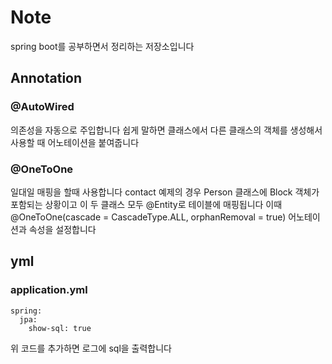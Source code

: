 # Note

spring boot를 공부하면서 정리하는 저장소입니다

## Annotation

### @AutoWired
의존성을 자동으로 주입합니다
쉽게 말하면 클래스에서 다른 클래스의 객체를 생성해서 사용할 때 어노테이션을 붙여줍니다

### @OneToOne
일대일 매핑을 할때 사용합니다
contact 예제의 경우 Person 클래스에 Block 객체가 포함되는 상황이고 이 두 클래스 모두 @Entity로 테이블에 매핑됩니다
이때 @OneToOne(cascade = CascadeType.ALL, orphanRemoval = true) 어노테이션과 속성을 설정합니다

## yml

### application.yml

```
spring:
  jpa:
    show-sql: true
```

위 코드를 추가하면 로그에 sql을 출력합니다